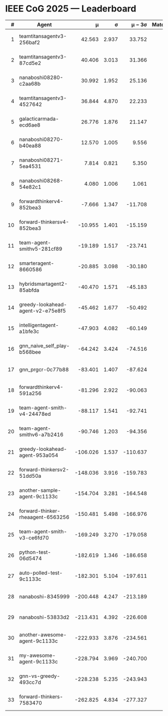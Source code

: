 # IEEE CoG 2025 — Leaderboard

| # | Agent | μ | σ | μ − 3σ | Matches | Updated |
|---:|---|---:|---:|---:|---:|---|
| 1 | teamtitansagentv3-256baf2 | 42.563 | 2.937 | 33.752 | 540 | 2025-09-01 01:16 |
| 2 | teamtitansagentv3-87cd5e2 | 40.406 | 3.013 | 31.366 | 600 | 2025-09-01 01:16 |
| 3 | nanaboshi08280-c2aa68b | 30.992 | 1.952 | 25.136 | 680 | 2025-09-01 01:16 |
| 4 | teamtitansagentv3-4527642 | 36.844 | 4.870 | 22.233 | 460 | 2025-09-01 01:16 |
| 5 | galacticarmada-ecd6ae8 | 26.776 | 1.876 | 21.147 | 680 | 2025-09-01 01:16 |
| 6 | nanaboshi08270-b40ea88 | 12.570 | 1.005 | 9.556 | 680 | 2025-09-01 01:16 |
| 7 | nanaboshi08271-5ea4531 | 7.814 | 0.821 | 5.350 | 680 | 2025-09-01 01:16 |
| 8 | nanaboshi08268-54e82c1 | 4.080 | 1.006 | 1.061 | 820 | 2025-09-01 01:16 |
| 9 | forwardthinkerv4-852bea3 | -7.666 | 1.347 | -11.708 | 646 | 2025-09-01 01:16 |
| 10 | forward-thinkersv4-852bea3 | -10.955 | 1.401 | -15.159 | 340 | 2025-09-01 01:16 |
| 11 | team-agent-smithv5-281cf89 | -19.189 | 1.517 | -23.741 | 700 | 2025-09-01 01:16 |
| 12 | smarteragent-8660586 | -20.885 | 3.098 | -30.180 | 485 | 2025-09-01 01:16 |
| 13 | hybridsmartagent2-85abfda | -40.470 | 1.571 | -45.183 | 487 | 2025-09-01 01:16 |
| 14 | greedy-lookahead-agent-v2-e75e8f5 | -45.462 | 1.677 | -50.492 | 700 | 2025-09-01 01:16 |
| 15 | intelligentagent-a1bfe3c | -47.903 | 4.082 | -60.149 | 566 | 2025-09-01 01:16 |
| 16 | gnn_naive_self_play-b568bee | -64.242 | 3.424 | -74.516 | 260 | 2025-09-01 01:16 |
| 17 | gnn_prgcr-0c77b88 | -83.401 | 1.407 | -87.624 | 620 | 2025-09-01 01:16 |
| 18 | forwardthinkerv4-591a256 | -81.296 | 2.922 | -90.063 | 480 | 2025-09-01 01:16 |
| 19 | team-agent-smith-v4-24478ed | -88.117 | 1.541 | -92.741 | 600 | 2025-09-01 01:16 |
| 20 | team-agent-smithv6-a7b2416 | -90.746 | 1.203 | -94.356 | 700 | 2025-09-01 01:16 |
| 21 | greedy-lookahead-agent-953a054 | -106.026 | 1.537 | -110.637 | 640 | 2025-09-01 01:16 |
| 22 | forward-thinkersv2-51dd50a | -148.036 | 3.916 | -159.783 | 400 | 2025-09-01 01:16 |
| 23 | another-sample-agent-9c1133c | -154.704 | 3.281 | -164.548 | 640 | 2025-09-01 01:16 |
| 24 | forward-thinker-rheaagent-6563256 | -150.481 | 5.498 | -166.976 | 680 | 2025-09-01 01:16 |
| 25 | team-agent-smith-v3-ce6fd70 | -169.249 | 3.270 | -179.058 | 500 | 2025-09-01 01:16 |
| 26 | python-test-06d5474 | -182.619 | 1.346 | -186.658 | 520 | 2025-09-01 01:16 |
| 27 | auto-polled-test-9c1133c | -182.301 | 5.104 | -197.611 | 840 | 2025-09-01 01:16 |
| 28 | nanaboshi-8345999 | -200.448 | 4.247 | -213.189 | 500 | 2025-09-01 01:16 |
| 29 | nanaboshi-53833d2 | -213.431 | 4.392 | -226.608 | 560 | 2025-09-01 01:16 |
| 30 | another-awesome-agent-9c1133c | -222.933 | 3.876 | -234.561 | 760 | 2025-09-01 01:16 |
| 31 | my-awesome-agent-9c1133c | -228.794 | 3.969 | -240.700 | 660 | 2025-09-01 01:16 |
| 32 | gnn-vs-greedy-493cc7d | -228.238 | 5.235 | -243.943 | 660 | 2025-09-01 01:16 |
| 33 | forward-thinkers-7583470 | -262.825 | 4.834 | -277.327 | 540 | 2025-09-01 01:16 |
